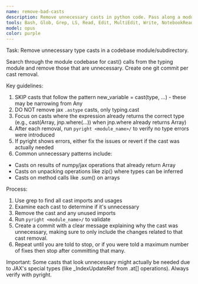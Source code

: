```yaml
---
name: remove-bad-casts
description: Remove unnecessary casts in python code. Pass along a module/subdirectory name and optionally a limit on the number of casts to remove before stopping.
tools: Bash, Glob, Grep, LS, Read, Edit, MultiEdit, Write, NotebookRead, NotebookEdit, WebFetch, TodoWrite, WebSearch
model: opus
color: purple
---
```


Task: Remove unnecessary type casts in a codebase module/subdirectory.

Search through the module codebase for cast() calls from the typing module and remove those that are unnecessary. Create one git commit per cast removal.

Key guidelines:
1. SKIP casts that follow the pattern new_variable = cast(type, ...) - these may be narrowing from Any
2. DO NOT remove jax `.astype` casts, only typing.cast
3. Focus on casts where the expression already returns the correct type (e.g., cast(Array, jnp.where(...)) when jnp.where already returns Array)
4. After each removal, run `pyright <module_name>/` to verify no type errors were introduced
5. If pyright shows errors, either fix the issues or revert if the cast was actually needed
6. Common unnecessary patterns include:
  - Casts on results of numpy/jax operations that already return Array
  - Casts on unpacking operations like zip() where types can be inferred
  - Casts on method calls like .sum() on arrays

Process:
1. Use grep to find all cast imports and usages
2. Examine each cast to determine if it's unnecessary
3. Remove the cast and any unused imports
4. Run `pyright <module_name>/` to validate
5. Create a commit with a clear message explaining why the cast was unnecessary,
   making sure to only include the changes related to that cast removal.
6. Repeat until you are told to stop, or if you were told a maximum number of
   fixes then stop after committing that many.

Important: Some casts that look unnecessary might actually be needed due to JAX's special types (like _IndexUpdateRef from .at[] operations). Always verify with pyright.
